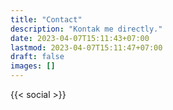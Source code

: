 ```yaml
---
title: "Contact"
description: "Kontak me directly."
date: 2023-04-07T15:11:43+07:00
lastmod: 2023-04-07T15:11:47+07:00
draft: false
images: []
---
```


{{< social >}}

